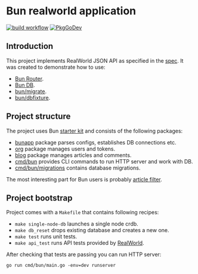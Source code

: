 # Bun realworld application

[![build workflow](https://github.com/go-bun/bun-realworld-app/actions/workflows/build.yml/badge.svg)](https://github.com/go-bun/bun-realworld-app/actions)
[![PkgGoDev](https://pkg.go.dev/badge/github.com/uptrace/bun-realworld-app)](https://pkg.go.dev/github.com/uptrace/bun-realworld-app)

## Introduction

This project implements RealWorld JSON API as specified in the
[spec](https://github.com/gothinkster/realworld). It was created to demonstrate how to use:

- [Bun Router](https://github.com/uptrace/bunrouter).
- [Bun DB](https://github.com/uptrace/bun).
- [bun/migrate](https://bun.uptrace.dev/guide/migrations.html).
- [bun/dbfixture](https://bun.uptrace.dev/guide/fixtures.html).

## Project structure

The project uses Bun [starter kit](https://bun.uptrace.dev/guide/starter-kit.html) and consists of
the following packages:

- [bunapp](bunapp) package parses configs, establishes DB connections etc.
- [org](org) package manages users and tokens.
- [blog](blog) package manages articles and comments.
- [cmd/bun](cmd/bun) provides CLI commands to run HTTP server and work with DB.
- [cmd/bun/migrations](cmd/bun/migrations) contains database migrations.

The most interesting part for Bun users is probably [article filter](blog/article_filter.go).

## Project bootstrap

Project comes with a `Makefile` that contains following recipes:

- `make single-node-db` launches a single node crdb.
- `make db_reset` drops existing database and creates a new one.
- `make test` runs unit tests.
- `make api_test` runs API tests provided by
  [RealWorld](https://github.com/gothinkster/realworld/tree/master/api).

After checking that tests are passing you can run HTTP server:

```shell
go run cmd/bun/main.go -env=dev runserver
```
